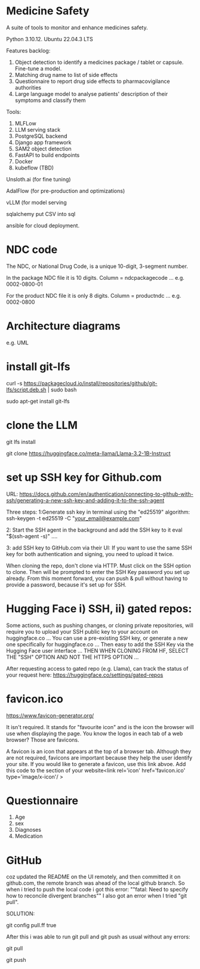 # Medicine Safety

A suite of tools to monitor and enhance medicines safety.

Python 3.10.12. Ubuntu 22.04.3 LTS

Features backlog:
1. Object detection to identify a medicines package / tablet or capsule. Fine-tune a model.
2. Matching drug name to list of side effects
3. Questionnaire to report drug side effects to pharmacovigilance authorities
4. Large language model to analyse patients' description of their symptoms and classify them

Tools:
1. MLFLow
2. LLM serving stack
3. PostgreSQL backend
4. Django app framework
5. SAM2 object detection
6. FastAPI to build endpoints
7. Docker
8. kubeflow (TBD)

Unsloth.ai (for fine tuning)

AdalFlow (for pre-production and optimizations)

vLLM (for model serving

sqlalchemy put CSV into sql

ansible for cloud deployment.

# NDC code
The NDC, or National Drug Code, is a unique 10-digit, 3-segment number.

In the package NDC file it is 10 digits. Column = ndcpackagecode ... e.g. 0002-0800-01

For the product NDC file it is only 8 digits. Column = productndc ... e.g. 0002-0800

# Architecture diagrams
e.g. UML


# install git-lfs
curl -s https://packagecloud.io/install/repositories/github/git-lfs/script.deb.sh | sudo bash

sudo apt-get install git-lfs
# clone the LLM
git lfs install

git clone https://huggingface.co/meta-llama/Llama-3.2-1B-Instruct

# set up SSH key for Github.com

URL: https://docs.github.com/en/authentication/connecting-to-github-with-ssh/generating-a-new-ssh-key-and-adding-it-to-the-ssh-agent

Three steps:
1:Generate ssh key in terminal using the "ed25519" algorithm:
ssh-keygen -t ed25519 -C "your_email@example.com"

2: Start the SSH agent in the background and add the SSH key to it
eval "$(ssh-agent -s)"
....

3: add SSH key to GitHub.com via their UI:
If you want to use the same SSH key for both authentication and signing, you need to upload it twice.

When cloning the repo, don't clone via HTTP. Must click on the SSH option to clone. Then will be prompted to enter the SSH Key password you set up already. From this moment forward, you can push & pull without having to provide a password, because it's set up for SSH.

# Hugging Face i) SSH, ii) gated repos:

Some actions, such as pushing changes, or cloning private repositories, will require you to upload your SSH public key to your account on huggingface.co ... You can use a pre-existing SSH key, or generate a new one specifically for huggingface.co ... Then easy to add the SSH Key via the Hugging Face user interface ... THEN WHEN CLONING FROM HF, SELECT THE "SSH" OPTION AND NOT THE HTTPS OPTION ...

After requesting access to gated repo (e.g. Llama), can track the status of your request here: https://huggingface.co/settings/gated-repos

# favicon.ico 
https://www.favicon-generator.org/

It isn't required. It stands for "favourite icon" and is the icon the browser will use when displaying the page. You know the logos in each tab of a web browser? Those are favicons.

A favicon is an icon that appears at the top of a browser tab. Although they are not required, favicons are important because they help the user identify your site. If you would like to generate a favicon, use this link abvoe. Add this code to the section of your website<link rel='icon' href='favicon.ico' type='image/x-icon'/ >

# Questionnaire
1. Age
2. sex
3. Diagnoses
4. Medication

# GitHub
coz updated the README on the UI remotely, and then committed it on github.com, the remote branch was ahead of the local github branch.
So when i tried to push the local code i got this error:
""fatal: Need to specify how to reconcile divergent branches""
I also got an error when I tried "git pull".

SOLUTION:

git config pull.ff true

After this i was able to run git pull and git push as usual without any errors:

git pull

git push

